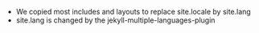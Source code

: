 - We copied most includes and layouts to replace site.locale by site.lang
- site.lang is changed by the jekyll-multiple-languages-plugin


